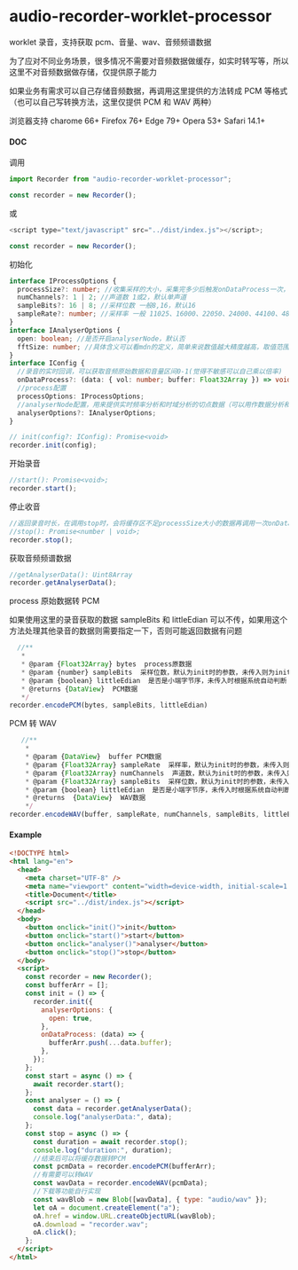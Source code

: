 # audio-recorder-worklet-processor

worklet 录音，支持获取 pcm、音量、wav、音频频谱数据

为了应对不同业务场景，很多情况不需要对音频数据做缓存，如实时转写等，所以这里不对音频数据做存储，仅提供原子能力

如果业务有需求可以自己存储音频数据，再调用这里提供的方法转成 PCM 等格式（也可以自己写转换方法，这里仅提供 PCM 和 WAV 两种）

浏览器支持
charome 66+
Firefox 76+
Edge 79+
Opera 53+
Safari 14.1+

#### DOC

调用

```js
import Recorder from "audio-recorder-worklet-processor";

const recorder = new Recorder();
```

或

```javascript
<script type="text/javascript" src="../dist/index.js"></script>;

const recorder = new Recorder();
```

初始化

```typescript
interface IProcessOptions {
  processSize?: number; //收集采样的大小，采集完多少后触发onDataProcess一次，默认4096
  numChannels?: 1 | 2; //声道数 1或2，默认单声道
  sampleBits?: 16 | 8; //采样位数 一般8,16，默认16
  sampleRate?: number; //采样率 一般 11025、16000、22050、24000、44100、48000，默认为16000
}
interface IAnalyserOptions {
  open: boolean; //是否开启analyserNode，默认否
  fftSize: number; //具体含义可以看mdn的定义，简单来说数值越大精度越高，取值范围32-32768，默认512
}
interface IConfig {
  //录音的实时回调，可以获取音频原始数据和音量区间0-1(觉得不敏感可以自己乘以倍率)
  onDataProcess?: (data: { vol: number; buffer: Float32Array }) => void;
  //process配置
  processOptions: IProcessOptions;
  //analyserNode配置，用来提供实时频率分析和时域分析的切点数据（可以用作数据分析和可视化）,默认不开启
  analyserOptions?: IAnalyserOptions;
}

// init(config?: IConfig): Promise<void>
recorder.init(config);
```

开始录音

```typescript
//start(): Promise<void>;
recorder.start();
```

停止收音

```typescript
//返回录音时长，在调用stop时，会将缓存区不足processSize大小的数据再调用一次onDataProcess返回，所以不用担心丢失录音数据
//stop(): Promise<number | void>;
recorder.stop();
```

获取音频频谱数据

```typescript
//getAnalyserData(): Uint8Array
recorder.getAnalyserData();
```

process 原始数据转 PCM

如果使用这里的录音获取的数据 sampleBits 和 littleEdian 可以不传，如果用这个方法处理其他录音的数据则需要指定一下，否则可能返回数据有问题

```typescript
  //**
   *
   * @param {Float32Array} bytes  process原数据
   * @param {number} sampleBits  采样位数，默认为init时的参数，未传入则为init默认值
   * @param {boolean} littleEdian  是否是小端字节序，未传入时根据系统自动判断
   * @returns {DataView}  PCM数据
   */
recorder.encodePCM(bytes, sampleBits, littleEdian)
```

PCM 转 WAV

```typescript
   //**
    *
    * @param {DataView}  buffer PCM数据
    * @param {Float32Array} sampleRate  采样率，默认为init时的参数，未传入则为init默认值
    * @param {Float32Array} numChannels  声道数，默认为init时的参数，未传入则为init默认值
    * @param {Float32Array} sampleBits  采样位数，默认为init时的参数，未传入则为init默认值
    * @param {boolean} littleEdian  是否是小端字节序，未传入时根据系统自动判断
    * @returns  {DataView}  WAV数据
    */
recorder.encodeWAV(buffer, sampleRate, numChannels, sampleBits, littleEdian)
```

#### Example

```html
<!DOCTYPE html>
<html lang="en">
  <head>
    <meta charset="UTF-8" />
    <meta name="viewport" content="width=device-width, initial-scale=1.0" />
    <title>Document</title>
    <script src="../dist/index.js"></script>
  </head>
  <body>
    <button onclick="init()">init</button>
    <button onclick="start()">start</button>
    <button onclick="analyser()">analyser</button>
    <button onclick="stop()">stop</button>
  </body>
  <script>
    const recorder = new Recorder();
    const bufferArr = [];
    const init = () => {
      recorder.init({
        analyserOptions: {
          open: true,
        },
        onDataProcess: (data) => {
          bufferArr.push(...data.buffer);
        },
      });
    };
    const start = async () => {
      await recorder.start();
    };
    const analyser = () => {
      const data = recorder.getAnalyserData();
      console.log("analyserData:", data);
    };
    const stop = async () => {
      const duration = await recorder.stop();
      console.log("duration:", duration);
      //结束后可以将缓存数据转PCM
      const pcmData = recorder.encodePCM(bufferArr);
      //有需要可以转WAV
      const wavData = recorder.encodeWAV(pcmData);
      //下载等功能自行实现
      const wavBlob = new Blob([wavData], { type: "audio/wav" });
      let oA = document.createElement("a");
      oA.href = window.URL.createObjectURL(wavBlob);
      oA.download = "recorder.wav";
      oA.click();
    };
  </script>
</html>
```
